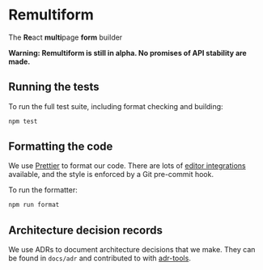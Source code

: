 # Remultiform

The **Re**act **multi**page **form** builder

**Warning: Remultiform is still in alpha. No promises of API stability are
made.**

## Running the tests

To run the full test suite, including format checking and building:

```bash
npm test
```

## Formatting the code

We use [Prettier](https://prettier.io/) to format our code. There are lots of
[editor integrations](https://prettier.io/docs/en/editors.html) available, and
the style is enforced by a Git pre-commit hook.

To run the formatter:

```bash
npm run format
```

## Architecture decision records

We use ADRs to document architecture decisions that we make. They can be found
in `docs/adr` and contributed to with
[adr-tools](https://github.com/npryce/adr-tools).
